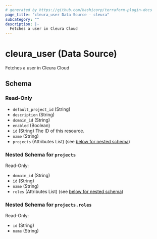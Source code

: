 ```yaml
---
# generated by https://github.com/hashicorp/terraform-plugin-docs
page_title: "cleura_user Data Source - cleura"
subcategory: ""
description: |-
  Fetches a user in Cleura Cloud
---
```


# cleura_user (Data Source)

Fetches a user in Cleura Cloud



<!-- schema generated by tfplugindocs -->
## Schema

### Read-Only

- `default_project_id` (String)
- `description` (String)
- `domain_id` (String)
- `enabled` (Boolean)
- `id` (String) The ID of this resource.
- `name` (String)
- `projects` (Attributes List) (see [below for nested schema](#nestedatt--projects))

<a id="nestedatt--projects"></a>
### Nested Schema for `projects`

Read-Only:

- `domain_id` (String)
- `id` (String)
- `name` (String)
- `roles` (Attributes List) (see [below for nested schema](#nestedatt--projects--roles))

<a id="nestedatt--projects--roles"></a>
### Nested Schema for `projects.roles`

Read-Only:

- `id` (String)
- `name` (String)
